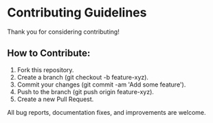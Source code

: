 # Contributing Guidelines

Thank you for considering contributing!

## How to Contribute:
1. Fork this repository.
2. Create a branch (git checkout -b feature-xyz).
3. Commit your changes (git commit -am 'Add some feature').
4. Push to the branch (git push origin feature-xyz).
5. Create a new Pull Request.

All bug reports, documentation fixes, and improvements are welcome.